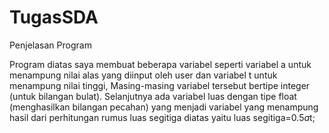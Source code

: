# TugasSDA

Penjelasan Program

Program diatas saya membuat beberapa variabel seperti variabel a untuk menampung nilai alas yang diinput oleh user dan variabel t untuk menampung nilai tinggi, Masing-masing variabel tersebut bertipe integer (untuk bilangan bulat). Selanjutnya ada variabel luas dengan tipe float (menghasilkan bilangan pecahan) yang menjadi variabel yang menampung hasil dari perhitungan rumus luas segitiga diatas yaitu luas segitiga=0.5*a*t;
